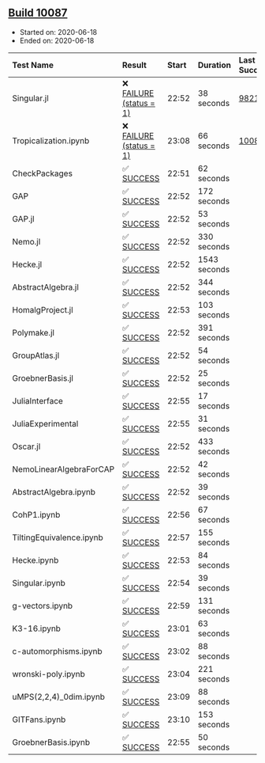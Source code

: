 ## [Build 10087](https://oscarci.mathematik.uni-kl.de/job/oscar/10087/)

* Started on: 2020-06-18
* Ended on: 2020-06-18

| Test Name    | Result | Start | Duration | Last Success | First Failure |
|:-------------|:-------|:------|:---------|:-------------|:--------------|
| Singular.jl | ❌ [FAILURE (status = 1)](https://oscarci.mathematik.uni-kl.de/job/oscar/10087/artifact/logs/build-10087/Singular.jl.log) | 22:52 | 38 seconds | [9821](https://oscarci.mathematik.uni-kl.de/job/oscar/9821/) | [9822](https://oscarci.mathematik.uni-kl.de/job/oscar/9822/) |
| Tropicalization.ipynb | ❌ [FAILURE (status = 1)](https://oscarci.mathematik.uni-kl.de/job/oscar/10087/artifact/logs/build-10087/Tropicalization.ipynb.log) | 23:08 | 66 seconds | [10086](https://oscarci.mathematik.uni-kl.de/job/oscar/10086/) | [10087](https://oscarci.mathematik.uni-kl.de/job/oscar/10087/) |
| CheckPackages | ✅ [SUCCESS](https://oscarci.mathematik.uni-kl.de/job/oscar/10087/artifact/logs/build-10087/CheckPackages.log) | 22:51 | 62 seconds |  |  |
| GAP | ✅ [SUCCESS](https://oscarci.mathematik.uni-kl.de/job/oscar/10087/artifact/logs/build-10087/GAP.log) | 22:52 | 172 seconds |  |  |
| GAP.jl | ✅ [SUCCESS](https://oscarci.mathematik.uni-kl.de/job/oscar/10087/artifact/logs/build-10087/GAP.jl.log) | 22:52 | 53 seconds |  |  |
| Nemo.jl | ✅ [SUCCESS](https://oscarci.mathematik.uni-kl.de/job/oscar/10087/artifact/logs/build-10087/Nemo.jl.log) | 22:52 | 330 seconds |  |  |
| Hecke.jl | ✅ [SUCCESS](https://oscarci.mathematik.uni-kl.de/job/oscar/10087/artifact/logs/build-10087/Hecke.jl.log) | 22:52 | 1543 seconds |  |  |
| AbstractAlgebra.jl | ✅ [SUCCESS](https://oscarci.mathematik.uni-kl.de/job/oscar/10087/artifact/logs/build-10087/AbstractAlgebra.jl.log) | 22:52 | 344 seconds |  |  |
| HomalgProject.jl | ✅ [SUCCESS](https://oscarci.mathematik.uni-kl.de/job/oscar/10087/artifact/logs/build-10087/HomalgProject.jl.log) | 22:53 | 103 seconds |  |  |
| Polymake.jl | ✅ [SUCCESS](https://oscarci.mathematik.uni-kl.de/job/oscar/10087/artifact/logs/build-10087/Polymake.jl.log) | 22:52 | 391 seconds |  |  |
| GroupAtlas.jl | ✅ [SUCCESS](https://oscarci.mathematik.uni-kl.de/job/oscar/10087/artifact/logs/build-10087/GroupAtlas.jl.log) | 22:52 | 54 seconds |  |  |
| GroebnerBasis.jl | ✅ [SUCCESS](https://oscarci.mathematik.uni-kl.de/job/oscar/10087/artifact/logs/build-10087/GroebnerBasis.jl.log) | 22:52 | 25 seconds |  |  |
| JuliaInterface | ✅ [SUCCESS](https://oscarci.mathematik.uni-kl.de/job/oscar/10087/artifact/logs/build-10087/JuliaInterface.log) | 22:55 | 17 seconds |  |  |
| JuliaExperimental | ✅ [SUCCESS](https://oscarci.mathematik.uni-kl.de/job/oscar/10087/artifact/logs/build-10087/JuliaExperimental.log) | 22:55 | 31 seconds |  |  |
| Oscar.jl | ✅ [SUCCESS](https://oscarci.mathematik.uni-kl.de/job/oscar/10087/artifact/logs/build-10087/Oscar.jl.log) | 22:52 | 433 seconds |  |  |
| NemoLinearAlgebraForCAP | ✅ [SUCCESS](https://oscarci.mathematik.uni-kl.de/job/oscar/10087/artifact/logs/build-10087/NemoLinearAlgebraForCAP.log) | 22:52 | 42 seconds |  |  |
| AbstractAlgebra.ipynb | ✅ [SUCCESS](https://oscarci.mathematik.uni-kl.de/job/oscar/10087/artifact/logs/build-10087/AbstractAlgebra.ipynb.log) | 22:52 | 39 seconds |  |  |
| CohP1.ipynb | ✅ [SUCCESS](https://oscarci.mathematik.uni-kl.de/job/oscar/10087/artifact/logs/build-10087/CohP1.ipynb.log) | 22:56 | 67 seconds |  |  |
| TiltingEquivalence.ipynb | ✅ [SUCCESS](https://oscarci.mathematik.uni-kl.de/job/oscar/10087/artifact/logs/build-10087/TiltingEquivalence.ipynb.log) | 22:57 | 155 seconds |  |  |
| Hecke.ipynb | ✅ [SUCCESS](https://oscarci.mathematik.uni-kl.de/job/oscar/10087/artifact/logs/build-10087/Hecke.ipynb.log) | 22:53 | 84 seconds |  |  |
| Singular.ipynb | ✅ [SUCCESS](https://oscarci.mathematik.uni-kl.de/job/oscar/10087/artifact/logs/build-10087/Singular.ipynb.log) | 22:54 | 39 seconds |  |  |
| g-vectors.ipynb | ✅ [SUCCESS](https://oscarci.mathematik.uni-kl.de/job/oscar/10087/artifact/logs/build-10087/g-vectors.ipynb.log) | 22:59 | 131 seconds |  |  |
| K3-16.ipynb | ✅ [SUCCESS](https://oscarci.mathematik.uni-kl.de/job/oscar/10087/artifact/logs/build-10087/K3-16.ipynb.log) | 23:01 | 63 seconds |  |  |
| c-automorphisms.ipynb | ✅ [SUCCESS](https://oscarci.mathematik.uni-kl.de/job/oscar/10087/artifact/logs/build-10087/c-automorphisms.ipynb.log) | 23:02 | 88 seconds |  |  |
| wronski-poly.ipynb | ✅ [SUCCESS](https://oscarci.mathematik.uni-kl.de/job/oscar/10087/artifact/logs/build-10087/wronski-poly.ipynb.log) | 23:04 | 221 seconds |  |  |
| uMPS(2,2,4)_0dim.ipynb | ✅ [SUCCESS](https://oscarci.mathematik.uni-kl.de/job/oscar/10087/artifact/logs/build-10087/uMPS-2-2-4-_0dim.ipynb.log) | 23:09 | 88 seconds |  |  |
| GITFans.ipynb | ✅ [SUCCESS](https://oscarci.mathematik.uni-kl.de/job/oscar/10087/artifact/logs/build-10087/GITFans.ipynb.log) | 23:10 | 153 seconds |  |  |
| GroebnerBasis.ipynb | ✅ [SUCCESS](https://oscarci.mathematik.uni-kl.de/job/oscar/10087/artifact/logs/build-10087/GroebnerBasis.ipynb.log) | 22:55 | 50 seconds |  |  |
